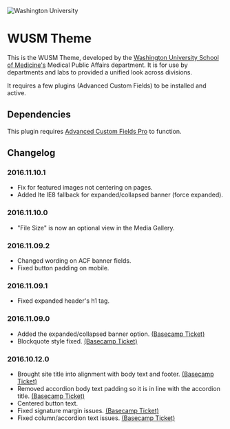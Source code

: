 ![Washington University](http://medicine.wustl.edu/wp-content/themes/medicine/_/img/wusm-logo.svg "WUSTL Shield")

# WUSM Theme

This is the WUSM Theme, developed by the [Washington University School of Medicine's](http://medicine.wustl.edu) Medical Public Affairs department. It is for use by departments and labs to provided a unified look across divisions.

It requires a few plugins (Advanced Custom Fields) to be installed and active.

## Dependencies

This plugin requires [Advanced Custom Fields Pro](https://www.advancedcustomfields.com/pro/) to function.

## Changelog

### 2016.11.10.1

* Fix for featured images not centering on pages.
* Added lte IE8 fallback for expanded/collapsed banner (force expanded).

### 2016.11.10.0

* "File Size" is now an optional view in the Media Gallery.

### 2016.11.09.2

* Changed wording on ACF banner fields.
* Fixed button padding on mobile.

### 2016.11.09.1

* Fixed expanded header's h1 tag.

### 2016.11.09.0

* Added the expanded/collapsed banner option. [(Basecamp Ticket)](https://3.basecamp.com/3416805/buckets/1403746/todos/281042652)
* Blockquote style fixed. [(Basecamp Ticket)](https://3.basecamp.com/3416805/buckets/1403746/todos/280647062)

### 2016.10.12.0

* Brought site title into alignment with body text and footer. [(Basecamp Ticket)](https://3.basecamp.com/3416805/buckets/1403746/todos/230009430)
* Removed accordion body text padding so it is in line with the accordion title. [(Basecamp Ticket)](https://3.basecamp.com/3416805/buckets/1403746/todos/216950483)
* Centered button text.
* Fixed signature margin issues. [(Basecamp Ticket)](https://3.basecamp.com/3416805/buckets/1403746/todos/216950794)
* Fixed column/accordion text issues. [(Basecamp Ticket)](https://3.basecamp.com/3416805/buckets/1403746/todos/216951678)
